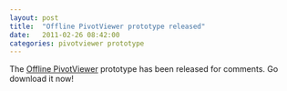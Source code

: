 ```yaml
---
layout: post
title:  "Offline PivotViewer prototype released"
date:   2011-02-26 08:42:00
categories: pivotviewer prototype
---
```


The [Offline PivotViewer](/offlinepivotviewer/) prototype has been released for comments.  Go download it now!
